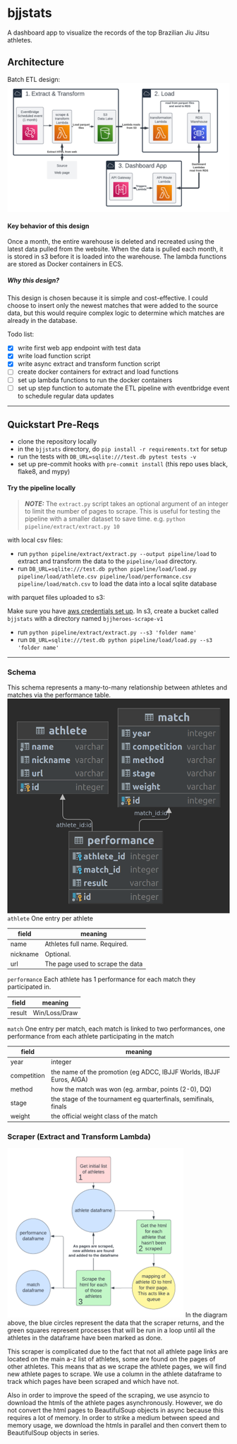 # bjjstats
A dashboard app to visualize the records of the top Brazilian Jiu Jitsu athletes.

## Architecture
Batch ETL design:
![Alt text](img/bjjstats-system-design.png)
#### Key behavior of this design
Once a month, the entire warehouse is deleted and recreated using the
latest data pulled from the website. When the data is pulled each month,
it is stored in s3 before it is loaded into the warehouse. The lambda
functions are stored as Docker containers in ECS.

##### Why this design?
This design is chosen because it is simple and cost-effective. I could
choose to insert only the newest matches that were added to the source
data, but this would require complex logic to determine which matches
are already in the database.

Todo list:

- [x] write first web app endpoint with test data
- [x] write load function script
- [x] write async extract and transform function script
- [ ] create docker containers for extract and load functions
- [ ] set up lambda functions to run the docker containers
- [ ] set up step function to automate the ETL pipeline with eventbridge
event to schedule regular data updates

--------------------------------

## Quickstart Pre-Reqs

 - clone the repository locally
 - in the `bjjstats` directory,
do `pip install -r requirements.txt` for setup
 - run the tests with `DB_URL=sqlite:///test.db pytest tests -v`
 - set up pre-commit hooks with `pre-commit install` (this repo uses
black, flake8, and mypy)

#### Try the pipeline locally
> **_NOTE:_**  The `extract.py` script takes an optional argument of an integer to limit the number of pages to scrape. This is useful for testing the pipeline with a smaller dataset to save time. e.g. `python pipeline/extract/extract.py 10`

with local csv files:
 - run `python pipeline/extract/extract.py --output pipeline/load` to extract and transform the data to the `pipeline/load` directory.
 - run `DB_URL=sqlite:///test.db python pipeline/load/load.py pipeline/load/athlete.csv pipeline/load/performance.csv pipeline/load/match.csv` to load the data into a local sqlite database

with parquet files uploaded to s3:

Make sure you have [aws credentials set up](https://boto3.amazonaws.com/v1/documentation/api/latest/guide/credentials.html).
In s3, create a bucket called `bjjstats` with a directory named `bjjheroes-scrape-v1`

- run `python pipeline/extract/extract.py --s3 'folder name'`
- run `DB_URL=sqlite:///test.db python pipeline/load/load.py --s3 'folder name'`

----------------------------
### Schema
This schema represents a many-to-many relationship between athletes
and matches via the performance table.
![Alt text](img/schema.png)
`athlete` One entry per athlete

| field    | meaning                       |
|----------|-------------------------------|
| name     | Athletes full name. Required. |
| nickname | Optional.           |
| url      | The page used to scrape the data |

`performance` Each athlete has 1 performance for each match they participated in.

| field  | meaning                     |
|--------|-----------------------------|
| result | Win/Loss/Draw               |


`match` One entry per match, each match is linked to two performances,
one performance from each athlete participating in the match

| field       | meaning                                                              |
|-------------|----------------------------------------------------------------------|
| year        | integer                                                              |
| competition | the name of the promotion (eg ADCC, IBJJF Worlds, IBJJF Euros, AIGA) |
| method      | how the match was won (eg. armbar, points (2-0), DQ)                 |
| stage       | the stage of the tournament eg quarterfinals, semifinals, finals     |
| weight      | the official weight class of the match                               |


### Scraper (Extract and Transform Lambda)
<img src="img/scraper.png" alt="image" width="400" height="auto">
In the diagram above, the blue circles represent the data that the scraper returns, and the green
squares represent processes that will be run in a loop until all the athletes in the dataframe have
been marked as done.

This scraper is complicated due to the fact that not all athlete page links are located on the main
a-z list of athletes, some are found on the pages of other athletes. This means that as we scrape the
athlete pages, we will find new athlete pages to scrape. We use a column in the athlete dataframe to
track which pages have been scraped and which have not.

Also in order to improve the speed of the scraping, we use asyncio to download the htmls of the athlete
pages asynchronously. However, we do not convert the html pages to BeautifulSoup objects in async because
this requires a lot of memory. In order to strike a medium between speed and memory usage, we download the
htmls in parallel and then convert them to BeautifulSoup objects in series.
